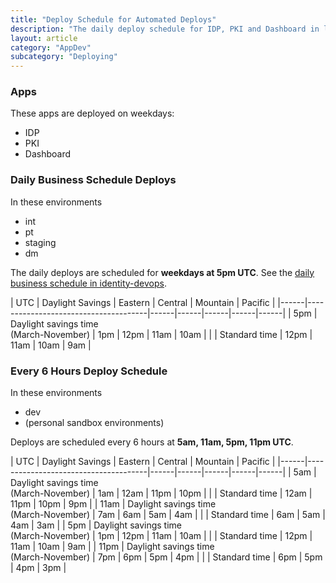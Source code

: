 ```yaml
---
title: "Deploy Schedule for Automated Deploys"
description: "The daily deploy schedule for IDP, PKI and Dashboard in lower environments"
layout: article
category: "AppDev"
subcategory: "Deploying"
---
```


### Apps

These apps are deployed on weekdays:

- IDP
- PKI
- Dashboard

### Daily Business Schedule Deploys

In these environments

- int
- pt
- staging
- dm

The daily deploys are scheduled for **weekdays at 5pm UTC**. See
the [daily business schedule in identity-devops][identity-devops-schedule].

| UTC  | Daylight Savings               | Eastern | Central | Mountain | Pacific |
|------|--------------------------------------|------|------|------|------|------|
| 5pm  | Daylight savings time<br />(March-November) | 1pm  | 12pm | 11am | 10am |
|      | Standard time                               | 12pm | 11am | 10am | 9am  |

[identity-devops-schedule]: https://github.com/18F/identity-terraform/blob/3a37047cfae6949dab1150025c528ccc5332f837/asg_recycle/main.tf#L44-L78

### Every 6 Hours Deploy Schedule

In these environments

- dev
- (personal sandbox environments)

Deploys are scheduled every 6 hours at **5am, 11am, 5pm, 11pm UTC**.

| UTC  | Daylight Savings               | Eastern | Central | Mountain | Pacific |
|------|--------------------------------------|------|------|------|------|------|
| 5am  | Daylight savings time<br />(March-November) | 1am  | 12am | 11pm | 10pm |
|      | Standard time                               | 12am | 11pm | 10pm | 9pm  |
| 11am | Daylight savings time<br />(March-November) | 7am  | 6am  | 5am  | 4am  |
|      | Standard time                               | 6am  | 5am  | 4am  | 3am  |
| 5pm  | Daylight savings time<br />(March-November) | 1pm  | 12pm | 11am | 10am |
|      | Standard time                               | 12pm | 11am | 10am | 9am  |
| 11pm | Daylight savings time<br />(March-November) | 7pm  | 6pm  | 5pm  | 4pm  |
|      | Standard time                               | 6pm  | 5pm  | 4pm  | 3pm  |
